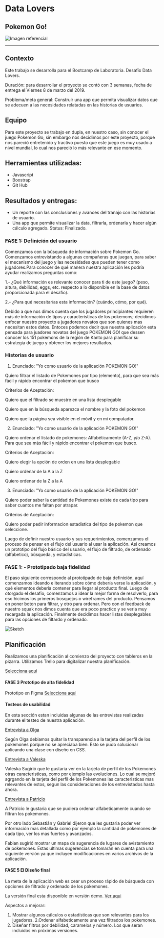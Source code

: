 # Data Lovers

## Pokemon Go!
![Imagen referencial](img\foto-referencial.jpg)


***

## Contexto

Este trabajo se desarrolla para el Bootcamp de Laboratoria. Desafío Data Lovers.

Duración: para  desarrollar el proyecto se contó con 3 semanas, fecha de  entrega el Viernes 8 de marzo del 2019.
 
Problema/meta general: Construir una app que permita visualizar datos que se adecuen a las necesidades relatadas en las historias de usuarios.



## Equipo
 Para este proyecto se trabajo en dupla, en nuestro caso, sin conocer el juego Pokemon Go, sin embargo nos decidimos por este proyecto, porque nos pareció entretenido y tractivo  puesto que este juego es muy usado a nivel mundial, lo cual nos pareció lo más relevante en ese momento.


## Herramientas utilizadas:

* Javascript
* Boostrap
* Git Hub

## Resultados y entregas:


* Un reporte con las conclusiones y avances del tranajo con las historias de usuario.
* Una app que permite visualizar la data, filtrarla, ordenarla y hacer algún cálculo agregado.
Status: Finalizado.

### FASE 1: Definición del usuario

Comenzamos con la búsqueda de información sobre Pokemon Go. Comenzamos entrevistando a algunas compañeras que juegan, para saber el mecanismo del juego y las necesidades que pueden tener como jugadores.Para conocer de qué manera nuestra aplicación les podría ayudar realizamos preguntas como:

1.- ¿Qué información es relevante conocer para ti de este juego? (peso, altura, debilidad, eggs, etc. respecto a lo disponible en la base de datos proporcionada para el desafío).

2.- ¿Para qué necesitarías esta información? (cuándo, cómo, por qué).

Debido a que nos dimos cuenta que los jugadores principiantes requieren más de información de tipos y caracteristicas de los pokemons; decidimos enfocar nuestro proyecto a jugadores novatos que son quienes mas necesitan estos datos.
Entoces podemos decir que nuestra aplicación esta pensada para juadores novatos del juego POKEMON GO! que dessen conocer los 151 pokemons de la región de Kanto para planificar su estrategia de juego y obtener los mejores resultados.


### Historias de usuario

1. Enunciado: "Yo como usuario de la aplicación POKEMON GO!"

Quiero filtrar el listado de Pokemones por tipo (elemento), para que sea más fácil y rápido encontrar el pokemon que busco

Criterios de Aceptación:

 Quiero que el filtrado se muestre en una lista desplegable

 Quiero que en la búsqueda aparezca el nombre y la foto del pokemon

  Quiero que la página sea visible en el móvil y en mi computador.

2. Enunciado: "Yo como usuario de la aplicación POKEMON GO!"

Quiero ordenar el listado de pokemones: Alfabéticamente (A-Z, y/o Z-A). Para que sea más fácil y rápido encontrar el pokemon que busco.

Criterios de Aceptación:

 Quiero elegir la opción de orden en una lista desplegable

 Quiero ordenar de la A a la Z

 Quiero ordenar de la Z a la A

3. Enunciado: "Yo como usuario de la aplicación POKEMON GO!"

Quiero poder saber la cantidad de Pokemones existe de cada tipo para saber cuantos me faltan por atrapar.

Criterios de Aceptación:

 Quiero poder pedir informacion estadistica del tipo de pokemon que seleccione.

Luego de definir nuestro usuario y sus requerimientos, comenzamos el proceso de pensar en el flujo del usuario al usar la aplicación. Así creamos un prototipo del flujo básico del usuario, el flujo de filtrado, de ordenado (alfabetico), búsqueda, y estadísticas.



 ### FASE 1: - Prototipado baja fidelidad

 El paso siguiente corresponde al prototipado de baja definición, aquí comenzamos ideando e iterando sobre cómo debería verse la aplicación, y qué elementos debería contener para llegar al producto final.
 Luego de otorgado el desafío, comenzamos a idear la mejor forma de resolverlo, para eso hicimos los primeros bosquejos o wireframes del producto. Pensamos en poner boton para filtrar, y otro  para ordenar. Pero con el feedback de nuestro squak nos dimos cuenta que era poco practico y se veria muy recargada la aplicación. Finalmente decidimos hacer listas desplegables para las opciones de filtardo y ordenado.

![Sketch](img\Sketch.jpg)
  
## Planificación
Realizamos una planificación al comienzo del proyecto con tableros en la pizarra. Utilizamos Trello para digitalizar nuestra planificación. 

[Selecciona aqui](https://trello.com/b/rYe2a8ZX/pokemonego)
 

#### FASE 3 Prototipo de alta fidelidad
Prototipo en Figma
[Selecciona aqui](https://www.figma.com/file/JsQsSqcJ6GN42gF2871VUaio/pokemon?node-id=49%3A3)


#### Testeos de usabilidad

En esta sección estan incluidas algunas de las entrevistas realizadas durante el testeo de nuestra aplicación.

[Entrevista a Olga](https://www.useloom.com/share/3fb5d7678f004704840fbfd7019ed936)

 Según  Olga debiamos quitar la transparencia a la tarjeta del perfil de los pokemones porque no se apreciaba bien. Esto se pudo solucionar aplicando una clase con diseño en CSS.

 [Entrevista a Valeska](1d255b76928a43dc929fd8aefbe0de50)

 Valeska Sugirió que le gustaria ver en la tarjeta de perfil de los Pokemones otras caracteristicas, como por ejemplo las evoluciones. Lo cual se mejoró agrgando en la tarjeta del perfil de los Pokemones las caracteristicas mas relevantes de estos, segun las consideraciones de los entrevistados hasta ahora.

 [Entrevista a Patricio](https://www.useloom.com/share/a950054f528e4249989e6d0c6afc452a)

 A Patricio le gustaria que se pudiera ordenar alfabeticamente cuando se filtran los pokemones. 

Por otro lado Sebastián y Gabriel dijeron que les gustaria poder ver información mas detallada como por ejemplo la cantidad de pokemones de cada tipo, ver los mas fuertes y avanzados. 

Fabian sugirió mostrar un mapa de sugerencia de lugares de avistamiento de pokemones.
Estas ultimas sugerencias se tomarán en cuenta para una siguiente versión ya que incluyen modificaciones en varios archivos de la aplicación.


#### FASE 5 El Diseño final
La meta de la aplicación web es cear un proceso rápido  de búsqueda con opciones de filtrado y ordenado de los pokemones. 

La versión final esta disponible en versión demo.
[Ver aqui](https://carolinaolatev.github.io/SCL008-data-lovers/src/index.html)

Aspectos a mejorar:
1. Mostrar algunos cálculos o estadísticas que son relevantes para los jugadores. 
2.Ordenar alfabeticamente una vez filtrados los pokemones.
3. Diseñar filtros por debilidad, caramelos y número. Los que seran incluidos en próximas versiones.



